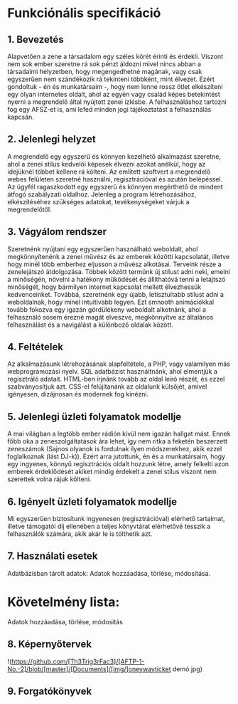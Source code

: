 # Funkciónális specifikáció

## 1. Bevezetés

Alapvetően a zene a társadalom egy széles körét érinti és érdekli. Viszont nem sok ember szeretne rá sok pénzt áldozni mivel nincs abban a társadalmi helyzetben, hogy megengedhetné magának, vagy csak egyszerűen nem szándékozik rá tekinteni többként, mint élvezet. Ezért gondoltuk - én és munkatársaim -, hogy nem lenne rossz ötlet elkészíteni egy olyan internetes oldalt, ahol az egyén vagy család képes betekintést nyerni a megrendelő által nyújtott zenei ízlésbe. A felhasználáshoz tartozni fog egy AFSZ-et is, ami lefed minden jogi tájékoztatást a felhasználás kapcsán.

## 2. Jelenlegi helyzet

A megrendelő egy egyszerű és könnyen kezelhető alkalmazást szeretne, ahol a zenei stílus kedvelői képesek élvezni azokat anélkül, hogy az idejüknél többet kellene rá költeni. Az említett szoftvert a megrendelő webes felületen szeretné használni, regisztrációval és azután belépéssel. Az ügyfél ragaszkodott egy egyszerű és könnyen megérthető de mindent átfogó szabályzati oldalhoz. Jelenleg a program létrehozásához, elkészítéséhez szükséges adatokat, tevékenységeket várjuk a megrendelőtől.

## 3. Vágyálom rendszer

Szeretnénk nyújtani egy egyszerűen használható weboldalt, ahol megkönnyítenénk a zenei művész és az emberek közötti kapcsolatát, illetve hogy minél több emberhez eljusson a művész alkotásai. Terveink része a zenelejátszó átdolgozása. Többek között termünk új stílust adni neki, emelni a minőségén, növelni a hatékony működését és állíthatóvá tenni a letájtszó minőségét, hogy bármilyen internet kapcsolat mellett élvezhessük kedvenceinket. Továbbá, szeretnénk egy újabb, letisztultabb stílust adni a weboldalnak, hogy minél intuitívabb legyen. Ezt smnooth animációkkal tovább fokozva egy igazán gördülékeny weboldalt alkotnánk, ahol a felhasználó sosem érezné magát elveszve, megkönnyítve az általános felhasználást és a navigálást a különboző oldalak között.

## 4. Feltételek

Az alkalmazásunk létrehozásának alapfeltétele, a PHP, vagy valamilyen más webprogramozási nyelv. SQL adatbázist használtnánk, ahol elmentjük a regisztráló adatait. HTML-ben írjnánk tovább az oldal leíró részét, és ezzel szabványosítjuk azt. CSS-el felújítanánk az oldalunk külsőjét, amivel igényesen, dizájnosan és modernek fog kinézni.

## 5. Jelenlegi üzleti folyamatok modellje

A mai világban a legtöbb ember rádión kívül nem igazán hallgat mást. Ennek főbb oka a zeneszolgáltatások ára lehet, így nem ritka a feketén beszerzett zeneszámok (Sajnos olyanok is fordulnak ilyen módszerekhez, akik ezzel foglalkoznak (lást DJ-k)). Ezért arra jutottunk, én és a munkatársaim, hogy egy ingyenes, könnyű regisztrációs oldalt hozzunk létre, amely felkelti azon emberek érdeklődését akiket mindig érdekelt a zenei stílus viszont nem szerettek volna rájuk költeni.

## 6. Igényelt üzleti folyamatok modellje

Mi egyszerűen biztosítunk ingyenesen (regisztrációval) elérhető tartalmat, illetve támogatói díj ellenében a teljes könyvtárat elérhetővé tesszik a felhasználók számára, akik akár le is tölthetik azt.

## 7. Használati esetek
Adatbázisban  tárolt adatok:
	Adatok hozzáadása, törlése, módosítása.

# Követelmény lista:

Adatok hozzáadása, törlése, módosítás

## 8. Képernyőtervek

!(https://github.com/[Th3Trig3rFac3]/[AFTP-1-No.-2]/blob/[master]/[Documents]/[img/]oneywayticket demó.jpg)

## 9. Forgatókönyvek

